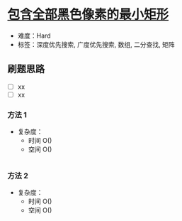 # [包含全部黑色像素的最小矩形](https://leetcode-cn.com/problems/smallest-rectangle-enclosing-black-pixels/)

- 难度：Hard
- 标签：深度优先搜索, 广度优先搜索, 数组, 二分查找, 矩阵

## 刷题思路

- [ ] xx
- [ ] xx

### 方法 1

- 复杂度：
    - 时间 O()
    - 空间 O()

``` js

```

### 方法 2

- 复杂度：
    - 时间 O()
    - 空间 O()

``` js

```
